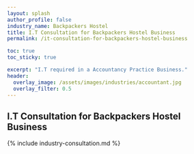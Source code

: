 ```yaml
---
layout: splash 
author_profile: false 
industry_name: Backpackers Hostel
title: I.T Consultation for Backpackers Hostel Business
permalink: /it-consultation-for-backpackers-hostel-business

toc: true
toc_sticky: true

excerpt: "I.T required in a Accountancy Practice Business."
header:
  overlay_image: /assets/images/industries/accountant.jpg
  overlay_filter: 0.5 
---
```


## I.T Consultation for Backpackers Hostel Business

{% include industry-consultation.md %}
